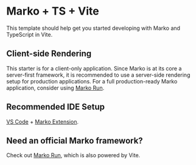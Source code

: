 # Marko + TS + Vite

This template should help get you started developing with Marko and TypeScript in Vite.

## Client-side Rendering

This starter is for a client-only application. Since Marko is at its core a server-first framework, it is recommended to use a server-side rendering setup for production applications. For a full production-ready Marko application, consider using [Marko Run](https://marko.run/).

## Recommended IDE Setup

[VS Code](https://code.visualstudio.com/) + [Marko Extension](https://marketplace.visualstudio.com/items?itemName=Marko-JS.marko-vscode).

## Need an official Marko framework?

Check out [Marko Run](https://marko.run/), which is also powered by Vite.
